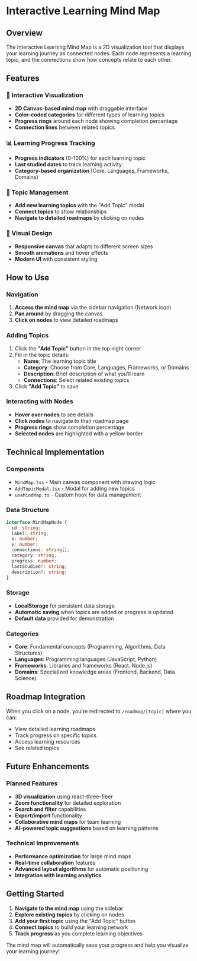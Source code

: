 # Interactive Learning Mind Map

## Overview

The Interactive Learning Mind Map is a 2D visualization tool that displays your learning journey as connected nodes. Each node represents a learning topic, and the connections show how concepts relate to each other.

## Features

### 🎯 Interactive Visualization
- **2D Canvas-based mind map** with draggable interface
- **Color-coded categories** for different types of learning topics
- **Progress rings** around each node showing completion percentage
- **Connection lines** between related topics

### 📊 Learning Progress Tracking
- **Progress indicators** (0-100%) for each learning topic
- **Last studied dates** to track learning activity
- **Category-based organization** (Core, Languages, Frameworks, Domains)

### 🔗 Topic Management
- **Add new learning topics** with the "Add Topic" modal
- **Connect topics** to show relationships
- **Navigate to detailed roadmaps** by clicking on nodes

### 🎨 Visual Design
- **Responsive canvas** that adapts to different screen sizes
- **Smooth animations** and hover effects
- **Modern UI** with consistent styling

## How to Use

### Navigation
1. **Access the mind map** via the sidebar navigation (Network icon)
2. **Pan around** by dragging the canvas
3. **Click on nodes** to view detailed roadmaps

### Adding Topics
1. Click the **"Add Topic"** button in the top-right corner
2. Fill in the topic details:
   - **Name**: The learning topic title
   - **Category**: Choose from Core, Languages, Frameworks, or Domains
   - **Description**: Brief description of what you'll learn
   - **Connections**: Select related existing topics
3. Click **"Add Topic"** to save

### Interacting with Nodes
- **Hover over nodes** to see details
- **Click nodes** to navigate to their roadmap page
- **Progress rings** show completion percentage
- **Selected nodes** are highlighted with a yellow border

## Technical Implementation

### Components
- `MindMap.tsx` - Main canvas component with drawing logic
- `AddTopicModal.tsx` - Modal for adding new topics
- `useMindMap.ts` - Custom hook for data management

### Data Structure
```typescript
interface MindMapNode {
  id: string;
  label: string;
  x: number;
  y: number;
  connections: string[];
  category: string;
  progress: number;
  lastStudied?: string;
  description?: string;
}
```

### Storage
- **LocalStorage** for persistent data storage
- **Automatic saving** when topics are added or progress is updated
- **Default data** provided for demonstration

### Categories
- **Core**: Fundamental concepts (Programming, Algorithms, Data Structures)
- **Languages**: Programming languages (JavaScript, Python)
- **Frameworks**: Libraries and frameworks (React, Node.js)
- **Domains**: Specialized knowledge areas (Frontend, Backend, Data Science)

## Roadmap Integration

When you click on a node, you're redirected to `/roadmap/[topic]` where you can:
- View detailed learning roadmaps
- Track progress on specific topics
- Access learning resources
- See related topics

## Future Enhancements

### Planned Features
- **3D visualization** using react-three-fiber
- **Zoom functionality** for detailed exploration
- **Search and filter** capabilities
- **Export/import** functionality
- **Collaborative mind maps** for team learning
- **AI-powered topic suggestions** based on learning patterns

### Technical Improvements
- **Performance optimization** for large mind maps
- **Real-time collaboration** features
- **Advanced layout algorithms** for automatic positioning
- **Integration with learning analytics**

## Getting Started

1. **Navigate to the mind map** using the sidebar
2. **Explore existing topics** by clicking on nodes
3. **Add your first topic** using the "Add Topic" button
4. **Connect topics** to build your learning network
5. **Track progress** as you complete learning objectives

The mind map will automatically save your progress and help you visualize your learning journey! 